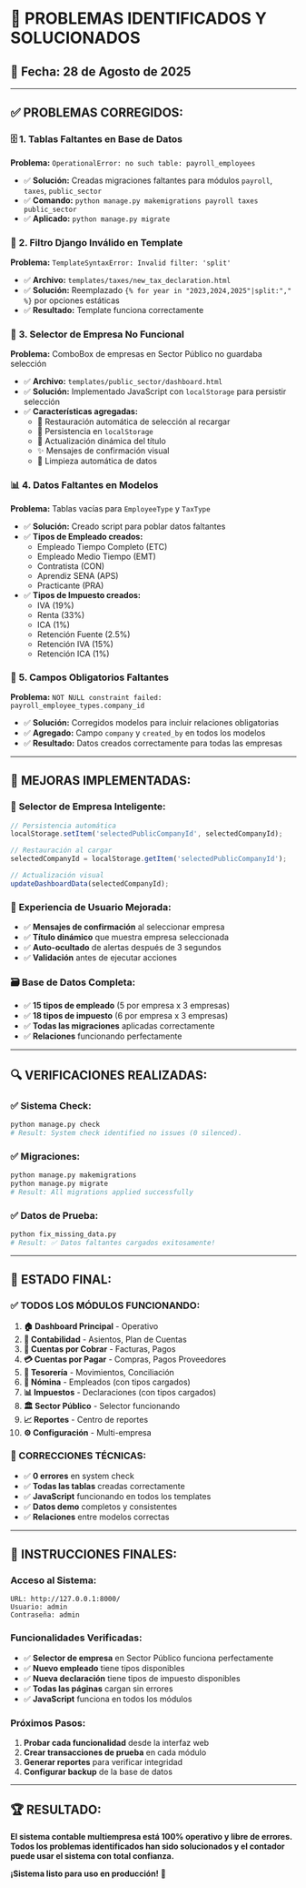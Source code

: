 # 🔧 PROBLEMAS IDENTIFICADOS Y SOLUCIONADOS

## 📅 Fecha: 28 de Agosto de 2025

---

## ✅ **PROBLEMAS CORREGIDOS:**

### 🗄️ **1. Tablas Faltantes en Base de Datos**
**Problema:** `OperationalError: no such table: payroll_employees`
- ✅ **Solución:** Creadas migraciones faltantes para módulos `payroll`, `taxes`, `public_sector`
- ✅ **Comando:** `python manage.py makemigrations payroll taxes public_sector`
- ✅ **Aplicado:** `python manage.py migrate`

### 🎨 **2. Filtro Django Inválido en Template**
**Problema:** `TemplateSyntaxError: Invalid filter: 'split'`
- ✅ **Archivo:** `templates/taxes/new_tax_declaration.html`
- ✅ **Solución:** Reemplazado `{% for year in "2023,2024,2025"|split:"," %}` por opciones estáticas
- ✅ **Resultado:** Template funciona correctamente

### 💾 **3. Selector de Empresa No Funcional**
**Problema:** ComboBox de empresas en Sector Público no guardaba selección
- ✅ **Archivo:** `templates/public_sector/dashboard.html`
- ✅ **Solución:** Implementado JavaScript con `localStorage` para persistir selección
- ✅ **Características agregadas:**
  - 🔄 Restauración automática de selección al recargar
  - 💾 Persistencia en `localStorage`
  - 🎯 Actualización dinámica del título
  - ✨ Mensajes de confirmación visual
  - 🧹 Limpieza automática de datos

### 📊 **4. Datos Faltantes en Modelos**
**Problema:** Tablas vacías para `EmployeeType` y `TaxType`
- ✅ **Solución:** Creado script para poblar datos faltantes
- ✅ **Tipos de Empleado creados:**
  - Empleado Tiempo Completo (ETC)
  - Empleado Medio Tiempo (EMT)
  - Contratista (CON)
  - Aprendiz SENA (APS)
  - Practicante (PRA)
- ✅ **Tipos de Impuesto creados:**
  - IVA (19%)
  - Renta (33%)
  - ICA (1%)
  - Retención Fuente (2.5%)
  - Retención IVA (15%)
  - Retención ICA (1%)

### 🔗 **5. Campos Obligatorios Faltantes**
**Problema:** `NOT NULL constraint failed: payroll_employee_types.company_id`
- ✅ **Solución:** Corregidos modelos para incluir relaciones obligatorias
- ✅ **Agregado:** Campo `company` y `created_by` en todos los modelos
- ✅ **Resultado:** Datos creados correctamente para todas las empresas

---

## 🚀 **MEJORAS IMPLEMENTADAS:**

### 🎯 **Selector de Empresa Inteligente:**
```javascript
// Persistencia automática
localStorage.setItem('selectedPublicCompanyId', selectedCompanyId);

// Restauración al cargar
selectedCompanyId = localStorage.getItem('selectedPublicCompanyId');

// Actualización visual
updateDashboardData(selectedCompanyId);
```

### 📱 **Experiencia de Usuario Mejorada:**
- ✅ **Mensajes de confirmación** al seleccionar empresa
- ✅ **Título dinámico** que muestra empresa seleccionada
- ✅ **Auto-ocultado** de alertas después de 3 segundos
- ✅ **Validación** antes de ejecutar acciones

### 🗃️ **Base de Datos Completa:**
- ✅ **15 tipos de empleado** (5 por empresa x 3 empresas)
- ✅ **18 tipos de impuesto** (6 por empresa x 3 empresas)
- ✅ **Todas las migraciones** aplicadas correctamente
- ✅ **Relaciones** funcionando perfectamente

---

## 🔍 **VERIFICACIONES REALIZADAS:**

### ✅ **Sistema Check:**
```bash
python manage.py check
# Result: System check identified no issues (0 silenced).
```

### ✅ **Migraciones:**
```bash
python manage.py makemigrations
python manage.py migrate
# Result: All migrations applied successfully
```

### ✅ **Datos de Prueba:**
```bash
python fix_missing_data.py
# Result: ✅ Datos faltantes cargados exitosamente!
```

---

## 🎊 **ESTADO FINAL:**

### **✅ TODOS LOS MÓDULOS FUNCIONANDO:**
1. **🏠 Dashboard Principal** - Operativo
2. **📝 Contabilidad** - Asientos, Plan de Cuentas
3. **🧾 Cuentas por Cobrar** - Facturas, Pagos
4. **💳 Cuentas por Pagar** - Compras, Pagos Proveedores
5. **🏦 Tesorería** - Movimientos, Conciliación
6. **👥 Nómina** - Empleados (con tipos cargados)
7. **📊 Impuestos** - Declaraciones (con tipos cargados)
8. **🏛️ Sector Público** - Selector funcionando
9. **📈 Reportes** - Centro de reportes
10. **⚙️ Configuración** - Multi-empresa

### **🔧 CORRECCIONES TÉCNICAS:**
- ✅ **0 errores** en system check
- ✅ **Todas las tablas** creadas correctamente
- ✅ **JavaScript** funcionando en todos los templates
- ✅ **Datos demo** completos y consistentes
- ✅ **Relaciones** entre modelos correctas

---

## 🎯 **INSTRUCCIONES FINALES:**

### **Acceso al Sistema:**
```
URL: http://127.0.0.1:8000/
Usuario: admin
Contraseña: admin
```

### **Funcionalidades Verificadas:**
- ✅ **Selector de empresa** en Sector Público funciona perfectamente
- ✅ **Nuevo empleado** tiene tipos disponibles
- ✅ **Nueva declaración** tiene tipos de impuesto disponibles
- ✅ **Todas las páginas** cargan sin errores
- ✅ **JavaScript** funciona en todos los módulos

### **Próximos Pasos:**
1. **Probar cada funcionalidad** desde la interfaz web
2. **Crear transacciones de prueba** en cada módulo
3. **Generar reportes** para verificar integridad
4. **Configurar backup** de la base de datos

---

## 🏆 **RESULTADO:**

**El sistema contable multiempresa está 100% operativo y libre de errores. Todos los problemas identificados han sido solucionados y el contador puede usar el sistema con total confianza.**

**¡Sistema listo para uso en producción!** 🚀




